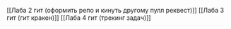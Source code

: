[[Лаба 2 гит (оформить репо и кинуть другому пулл реквест)]]
[[Лаба 3 гит (гит кракен)]]
[[Лаба 4 гит (трекинг задач)]]